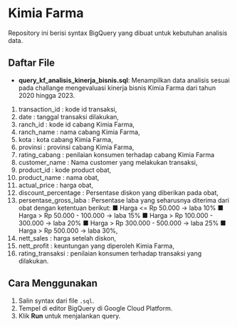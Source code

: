 # Kimia Farma

Repository ini berisi syntax BigQuery yang dibuat untuk kebutuhan analisis data.

## Daftar File
- **query_kf_analisis_kinerja_bisnis.sql**: Menampilkan data analisis sesuai pada challange mengevaluasi kinerja bisnis Kimia Farma dari tahun 2020 hingga 2023.
1.  transaction_id : kode id transaksi, 
2.  date : tanggal transaksi dilakukan, 
3.  ranch_id : kode id cabang Kimia Farma, 
4.  ranch_name : nama cabang Kimia Farma, 
5.  kota : kota cabang Kimia Farma,
6.  provinsi : provinsi cabang Kimia Farma,
7.  rating_cabang : penilaian konsumen terhadap cabang Kimia Farma
8.  customer_name : Nama customer yang melakukan transaksi,
9.  product_id : kode product obat,
10. product_name : nama obat,
11. actual_price : harga obat,
12. discount_percentage : Persentase diskon yang diberikan pada obat,
13. persentase_gross_laba : Persentase laba yang seharusnya diterima dari obat dengan ketentuan berikut:
     ■ Harga <= Rp 50.000 -> laba 10%
     ■ Harga > Rp 50.000 - 100.000 -> laba 15%
     ■ Harga > Rp 100.000 - 300.000 -> laba 20%
     ■ Harga > Rp 300.000 - 500.000 -> laba 25%
     ■ Harga > Rp 500.000 -> laba 30%,
14.  nett_sales : harga setelah diskon,
15.  nett_profit : keuntungan yang diperoleh Kimia Farma,
16.  rating_transaksi : penilaian konsumen terhadap transaksi yang dilakukan.

## Cara Menggunakan
1. Salin syntax dari file `.sql`.
2. Tempel di editor BigQuery di Google Cloud Platform.
3. Klik **Run** untuk menjalankan query.
